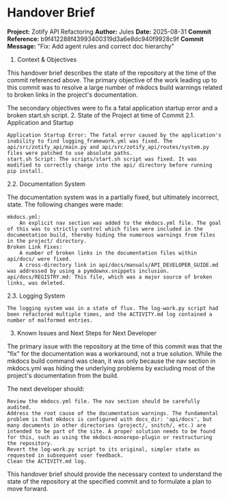# Handover Brief

**Project:** Zotify API Refactoring 
**Author:** Jules 
**Date:** 2025-08-31 
**Commit Reference:** b9f412288f43993400319d3a6e8dc940f9928c9f 
**Commit Message:** "Fix: Add agent rules and correct doc hierarchy"


1. Context & Objectives

This handover brief describes the state of the repository at the time of the commit referenced above. The primary objective of the work leading up to this commit was to resolve a large number of mkdocs build warnings related to broken links in the project's documentation.

The secondary objectives were to fix a fatal application startup error and a broken start.sh script.
2. State of the Project at time of Commit
2.1. Application and Startup

    Application Startup Error: The fatal error caused by the application's inability to find logging_framework.yml was fixed. The api/src/zotify_api/main.py and api/src/zotify_api/routes/system.py files were patched to use absolute paths.
    start.sh Script: The scripts/start.sh script was fixed. It was modified to correctly change into the api/ directory before running pip install.

2.2. Documentation System

The documentation system was in a partially fixed, but ultimately incorrect, state. The following changes were made:

    mkdocs.yml:
        An explicit nav section was added to the mkdocs.yml file. The goal of this was to strictly control which files were included in the documentation build, thereby hiding the numerous warnings from files in the project/ directory.
    Broken Link Fixes:
        A number of broken links in the documentation files within api/docs/ were fixed.
        A cross-directory link in api/docs/manuals/API_DEVELOPER_GUIDE.md was addressed by using a pymdownx.snippets inclusion.
    api/docs/REGISTRY.md: This file, which was a major source of broken links, was deleted.

2.3. Logging System

    The logging system was in a state of flux. The log-work.py script had been refactored multiple times, and the ACTIVITY.md log contained a number of malformed entries.

3. Known Issues and Next Steps for Next Developer

The primary issue with the repository at the time of this commit was that the "fix" for the documentation was a workaround, not a true solution. While the mkdocs build command was clean, it was only because the nav section in mkdocs.yml was hiding the underlying problems by excluding most of the project's documentation from the build.

The next developer should:

    Review the mkdocs.yml file. The nav section should be carefully audited.
    Address the root cause of the documentation warnings. The fundamental problem is that mkdocs is configured with docs_dir: 'api/docs', but many documents in other directories (project/, snitch/, etc.) are intended to be part of the site. A proper solution needs to be found for this, such as using the mkdocs-monorepo-plugin or restructuring the repository.
    Revert the log-work.py script to its original, simpler state as requested in subsequent user feedback.
    Clean the ACTIVITY.md log.

This handover brief should provide the necessary context to understand the state of the repository at the specified commit and to formulate a plan to move forward.
